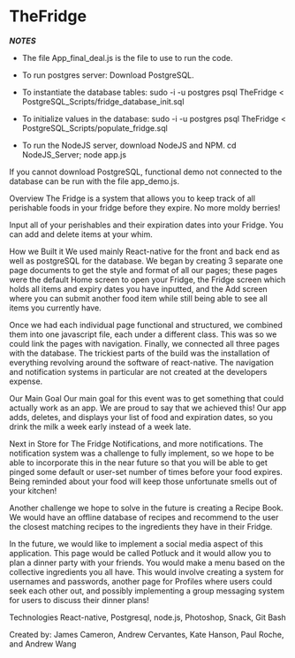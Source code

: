 # TheFridge
***NOTES***
- The file App_final_deal.js is the file to use to run the code.

- To run postgres server: Download PostgreSQL. 

- To instantiate the database tables:
    sudo -i -u postgres psql TheFridge < PostgreSQL_Scripts/fridge_database_init.sql
    
- To initialize values in the database:
    sudo -i -u postgres psql TheFridge < PostgreSQL_Scripts/populate_fridge.sql
   
- To run the NodeJS server, download NodeJS and NPM. 
    cd NodeJS_Server; node app.js

If you cannot download PostgreSQL, functional demo not connected to the database can be run with the file app_demo.js.

Overview
The Fridge is a system that allows you to keep track of all perishable foods in your fridge before they expire. No more moldy berries!

Input all of your perishables and their expiration dates into your Fridge. You can add and delete items at your whim.

How we Built it
We used mainly React-native for the front and back end as well as postgreSQL for the database. We began by creating 3 separate one page documents to get the style and format of all our pages; these pages were the default Home screen to open your Fridge, the Fridge screen which holds all items and expiry dates you have inputted, and the Add screen where you can submit another food item while still being able to see all items you currently have.

Once we had each individual page functional and structured, we combined them into one javascript file, each under a different class. This was so we could link the pages with navigation. Finally, we connected all three pages with the database. The trickiest parts of the build was the installation of everything revolving around the software of react-native. The navigation and notification systems in particular are not created at the developers expense.

Our Main Goal
Our main goal for this event was to get something that could actually work as an app. We are proud to say that we achieved this! Our app adds, deletes, and displays your list of food and expiration dates, so you drink the milk a week early instead of a week late.

Next in Store for The Fridge
Notifications, and more notifications. The notification system was a challenge to fully implement, so we hope to be able to incorporate this in the near future so that you will be able to get pinged some default or user-set number of times before your food expires. Being reminded about your food will keep those unfortunate smells out of your kitchen!

Another challenge we hope to solve in the future is creating a Recipe Book. We would have an offline database of recipes and recommend to the user the closest matching recipes to the ingredients they have in their Fridge.

In the future, we would like to implement a social media aspect of this application. This page would be called Potluck and it would allow you to plan a dinner party with your friends. You would make a menu based on the collective ingredients you all have. This would involve creating a system for usernames and passwords, another page for Profiles where users could seek each other out, and possibly implementing a group messaging system for users to discuss their dinner plans!

Technologies
React-native, Postgresql, node.js, Photoshop, Snack, Git Bash


Created by: James Cameron, Andrew Cervantes, Kate Hanson, Paul Roche, and Andrew Wang
